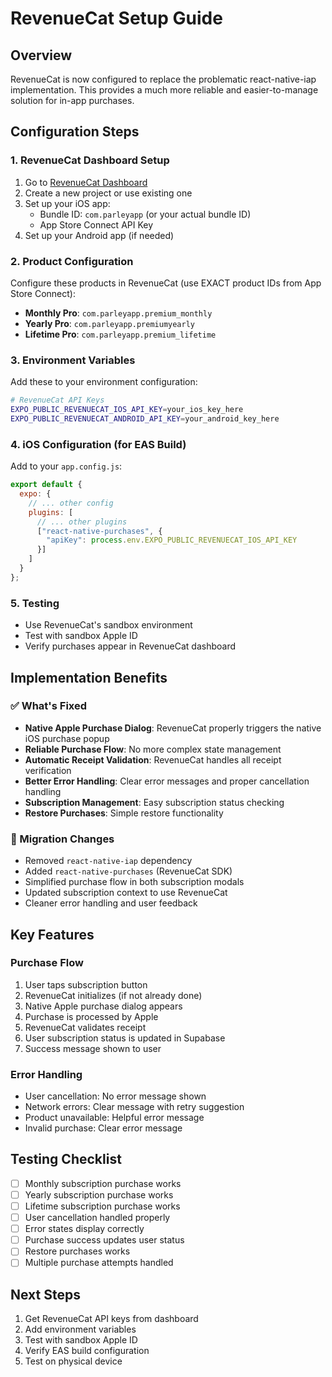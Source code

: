 # RevenueCat Setup Guide

## Overview
RevenueCat is now configured to replace the problematic react-native-iap implementation. This provides a much more reliable and easier-to-manage solution for in-app purchases.

## Configuration Steps

### 1. RevenueCat Dashboard Setup
1. Go to [RevenueCat Dashboard](https://app.revenuecat.com)
2. Create a new project or use existing one
3. Set up your iOS app:
   - Bundle ID: `com.parleyapp` (or your actual bundle ID)
   - App Store Connect API Key
4. Set up your Android app (if needed)

### 2. Product Configuration
Configure these products in RevenueCat (use EXACT product IDs from App Store Connect):
- **Monthly Pro**: `com.parleyapp.premium_monthly`
- **Yearly Pro**: `com.parleyapp.premiumyearly`
- **Lifetime Pro**: `com.parleyapp.premium_lifetime`

### 3. Environment Variables
Add these to your environment configuration:

```bash
# RevenueCat API Keys
EXPO_PUBLIC_REVENUECAT_IOS_API_KEY=your_ios_key_here
EXPO_PUBLIC_REVENUECAT_ANDROID_API_KEY=your_android_key_here
```

### 4. iOS Configuration (for EAS Build)
Add to your `app.config.js`:

```javascript
export default {
  expo: {
    // ... other config
    plugins: [
      // ... other plugins
      ["react-native-purchases", {
        "apiKey": process.env.EXPO_PUBLIC_REVENUECAT_IOS_API_KEY
      }]
    ]
  }
};
```

### 5. Testing
- Use RevenueCat's sandbox environment
- Test with sandbox Apple ID
- Verify purchases appear in RevenueCat dashboard

## Implementation Benefits

### ✅ What's Fixed
- **Native Apple Purchase Dialog**: RevenueCat properly triggers the native iOS purchase popup
- **Reliable Purchase Flow**: No more complex state management
- **Automatic Receipt Validation**: RevenueCat handles all receipt verification
- **Better Error Handling**: Clear error messages and proper cancellation handling
- **Subscription Management**: Easy subscription status checking
- **Restore Purchases**: Simple restore functionality

### 🔄 Migration Changes
- Removed `react-native-iap` dependency
- Added `react-native-purchases` (RevenueCat SDK)
- Simplified purchase flow in both subscription modals
- Updated subscription context to use RevenueCat
- Cleaner error handling and user feedback

## Key Features

### Purchase Flow
1. User taps subscription button
2. RevenueCat initializes (if not already done)
3. Native Apple purchase dialog appears
4. Purchase is processed by Apple
5. RevenueCat validates receipt
6. User subscription status is updated in Supabase
7. Success message shown to user

### Error Handling
- User cancellation: No error message shown
- Network errors: Clear message with retry suggestion
- Product unavailable: Helpful error message
- Invalid purchase: Clear error message

## Testing Checklist

- [ ] Monthly subscription purchase works
- [ ] Yearly subscription purchase works  
- [ ] Lifetime subscription purchase works
- [ ] User cancellation handled properly
- [ ] Error states display correctly
- [ ] Purchase success updates user status
- [ ] Restore purchases works
- [ ] Multiple purchase attempts handled

## Next Steps
1. Get RevenueCat API keys from dashboard
2. Add environment variables
3. Test with sandbox Apple ID
4. Verify EAS build configuration
5. Test on physical device 